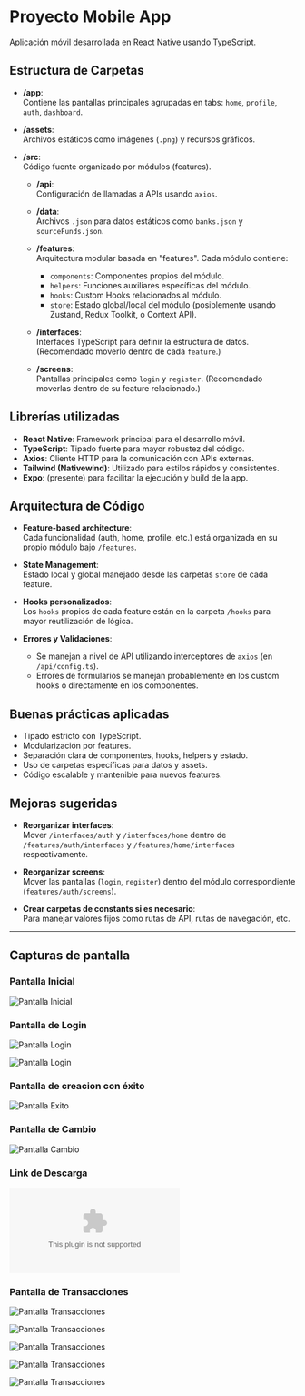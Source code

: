 # Proyecto Mobile App

Aplicación móvil desarrollada en React Native usando TypeScript.

## Estructura de Carpetas

- **/app**:  
  Contiene las pantallas principales agrupadas en tabs: `home`, `profile`, `auth`, `dashboard`.

- **/assets**:  
  Archivos estáticos como imágenes (`.png`) y recursos gráficos.

- **/src**:  
  Código fuente organizado por módulos (features).

  - **/api**:  
    Configuración de llamadas a APIs usando `axios`.

  - **/data**:  
    Archivos `.json` para datos estáticos como `banks.json` y `sourceFunds.json`.

  - **/features**:  
    Arquitectura modular basada en "features". Cada módulo contiene:

    - `components`: Componentes propios del módulo.
    - `helpers`: Funciones auxiliares específicas del módulo.
    - `hooks`: Custom Hooks relacionados al módulo.
    - `store`: Estado global/local del módulo (posiblemente usando Zustand, Redux Toolkit, o Context API).

  - **/interfaces**:  
    Interfaces TypeScript para definir la estructura de datos. (Recomendado moverlo dentro de cada `feature`.)

  - **/screens**:  
    Pantallas principales como `login` y `register`. (Recomendado moverlas dentro de su feature relacionado.)

## Librerías utilizadas

- **React Native**: Framework principal para el desarrollo móvil.
- **TypeScript**: Tipado fuerte para mayor robustez del código.
- **Axios**: Cliente HTTP para la comunicación con APIs externas.
- **Tailwind (Nativewind)**: Utilizado para estilos rápidos y consistentes.
- **Expo**: (presente) para facilitar la ejecución y build de la app.

## Arquitectura de Código

- **Feature-based architecture**:  
  Cada funcionalidad (auth, home, profile, etc.) está organizada en su propio módulo bajo `/features`.

- **State Management**:  
  Estado local y global manejado desde las carpetas `store` de cada feature.

- **Hooks personalizados**:  
  Los `hooks` propios de cada feature están en la carpeta `/hooks` para mayor reutilización de lógica.

- **Errores y Validaciones**:
  - Se manejan a nivel de API utilizando interceptores de `axios` (en `/api/config.ts`).
  - Errores de formularios se manejan probablemente en los custom hooks o directamente en los componentes.

## Buenas prácticas aplicadas

- Tipado estricto con TypeScript.
- Modularización por features.
- Separación clara de componentes, hooks, helpers y estado.
- Uso de carpetas específicas para datos y assets.
- Código escalable y mantenible para nuevos features.

## Mejoras sugeridas

- **Reorganizar interfaces**:  
  Mover `/interfaces/auth` y `/interfaces/home` dentro de `/features/auth/interfaces` y `/features/home/interfaces` respectivamente.

- **Reorganizar screens**:  
  Mover las pantallas (`login`, `register`) dentro del módulo correspondiente (`features/auth/screens`).

- **Crear carpetas de constants si es necesario**:  
  Para manejar valores fijos como rutas de API, rutas de navegación, etc.

---

## Capturas de pantalla

### Pantalla Inicial

![Pantalla Inicial](https://res.cloudinary.com/react-romel/image/upload/v1745864990/apps/prueba-kambista/4dcaf6e8-08c1-40cd-9e84-1f10b9962f22.png)

### Pantalla de Login

![Pantalla Login](https://res.cloudinary.com/react-romel/image/upload/v1745865015/apps/prueba-kambista/1fc04c28-8e25-4287-af97-78474034fc25.png)

![Pantalla Login](https://res.cloudinary.com/react-romel/image/upload/v1745865059/apps/prueba-kambista/7ecf1052-5366-4ddc-a2ec-d4819a137a0c.png)

### Pantalla de creacion con éxito

![Pantalla Exito](https://res.cloudinary.com/react-romel/image/upload/v1745865087/apps/prueba-kambista/916fbf2b-3f1f-4530-ab98-f311e08d0cdc.png)

### Pantalla de Cambio

![Pantalla Cambio](https://res.cloudinary.com/react-romel/image/upload/v1745865096/apps/prueba-kambista/f1fe8f06-586c-4745-a04f-419e7398c1e1.png)

### Link de Descarga

![Link Descarga](https://expo.dev/artifacts/eas/iCBzVuaeUMFC2EUiHZ9b9L.apk)

### Pantalla de Transacciones

![Pantalla Transacciones](https://res.cloudinary.com/react-romel/image/upload/v1745865111/apps/prueba-kambista/541ede16-cfe9-46ea-9763-98c72ebd3568.png)

![Pantalla Transacciones](https://res.cloudinary.com/react-romel/image/upload/v1745865133/apps/prueba-kambista/f3ec2911-2bc2-45c4-80c5-7895480cdd68.png)

![Pantalla Transacciones](https://res.cloudinary.com/react-romel/image/upload/v1745865144/apps/prueba-kambista/9a8f8cb7-5a33-4582-b874-382b40645ef7.png)

![Pantalla Transacciones](https://res.cloudinary.com/react-romel/image/upload/v1745865166/apps/prueba-kambista/f93b605f-30fe-4859-b366-aeb15563701f.png)

![Pantalla Transacciones](https://res.cloudinary.com/react-romel/image/upload/v1745865177/apps/prueba-kambista/300aadd5-bdc1-48e0-96c9-a20b0d0ba77c.png)
